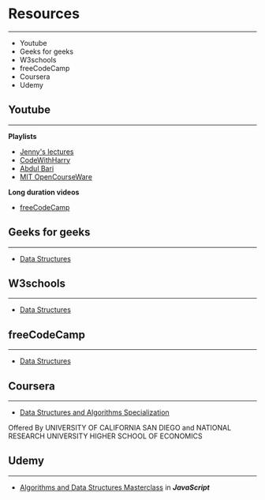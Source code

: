 # Resources
---
- Youtube  
- Geeks for geeks
- W3schools
- freeCodeCamp
- Coursera
- Udemy

## Youtube
---
**Playlists**

 - [Jenny's lectures](https://www.youtube.com/playlist?list=PLdo5W4Nhv31bbKJzrsKfMpo_grxuLl8LU)
 - [CodeWithHarry](https://www.youtube.com/playlist?list=PLu0W_9lII9ahIappRPN0MCAgtOu3lQjQi)
 - [Abdul Bari](https://www.youtube.com/playlist?list=PLDN4rrl48XKpZkf03iYFl-O29szjTrs_O)
 - [MIT OpenCourseWare](https://www.youtube.com/playlist?list=PLUl4u3cNGP61Oq3tWYp6V_F-5jb5L2iHb)

**Long duration videos**

 - [freeCodeCamp](https://www.youtube.com/watch?v=RBSGKlAvoiM)


## Geeks for geeks
---
- [Data Structures](https://www.geeksforgeeks.org/data-structures/)

## W3schools
---
- [Data Structures](https://www.w3schools.in/data-structures-tutorial/intro/)

## freeCodeCamp
---
- [Data Structures](https://www.freecodecamp.org/news/tag/data-structures/)

## Coursera
---
- [Data Structures and Algorithms Specialization](https://www.coursera.org/specializations/data-structures-algorithms)

Offered By
UNIVERSITY OF CALIFORNIA SAN DIEGO and
NATIONAL RESEARCH UNIVERSITY HIGHER SCHOOL OF ECONOMICS

## Udemy
---
- [Algorithms and Data Structures Masterclass](https://www.udemy.com/course/js-algorithms-and-data-structures-masterclass/) in ***JavaScript***
